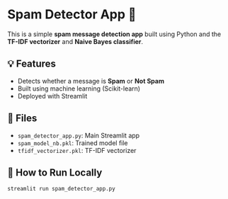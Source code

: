 # Spam Detector App 📨

This is a simple **spam message detection app** built using Python and the **TF-IDF vectorizer** and **Naive Bayes classifier**.

## 💡 Features
- Detects whether a message is **Spam** or **Not Spam**
- Built using machine learning (Scikit-learn)
- Deployed with Streamlit

## 📂 Files
- `spam_detector_app.py`: Main Streamlit app
- `spam_model_nb.pkl`: Trained model file
- `tfidf_vectorizer.pkl`: TF-IDF vectorizer

## 🚀 How to Run Locally
```bash
streamlit run spam_detector_app.py
